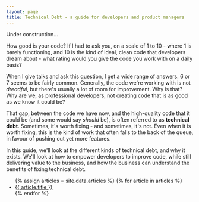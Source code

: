 ```yaml
---
layout: page
title: Technical Debt - a guide for developers and product managers
---
```


Under construction...

How good is your code? If I had to ask you, on a scale of 1 to 10 - where 1 is barely functioning, and 10 is the kind of ideal, clean code that developers dream about - what rating would you give the code you work with on a daily basis?

When I give talks and ask this question, I get a wide range of answers. 6 or 7 seems to be fairly common. Generally, the code we're working with is not _dreadful_, but there's usually a lot of room for improvement. Why is that? Why are we, as professional developers, not creating code that is as good as we know it could be?

That gap, between the code we have now, and the high-quality code that it could be (and some would say _should_ be), is often referred to as **technical debt**. Sometimes, it's worth fixing - and sometimes, it's not. Even when it is worth fixing, this is the kind of work that often falls to the back of the queue, in favour of pushing out yet more features.

In this guide, we'll look at the different kinds of technical debt, and why it exists. We'll look at how to empower developers to improve code, while still delivering value to the business, and how the business can understand the benefits of fixing technical debt.

<ul>
{% assign articles = site.data.articles %}
{% for article in articles %}
    <li><a href="{{ article.url }}">{{ article.title }}</a></li>
{% endfor %}
</ul>